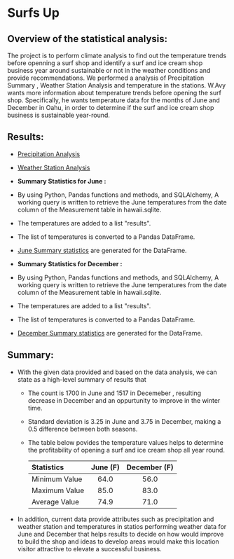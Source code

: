 # Surfs Up

## Overview of the statistical analysis:

The project is to perform climate analysis to find out the temperature trends before openning a surf shop and identify a surf and ice cream shop business year around sustainable or not in the weather conditions and provide recommendations. We performed a analysis of  Precipitation Summary , Weather Station Analysis and temperature in the stations. W.Avy  wants more information about temperature trends before opening the surf shop. Specifically, he wants temperature data for the months of June and December in Oahu, in order to determine if the surf and ice cream shop business is sustainable year-round. 

## Results:
* [Precipitation Analysis](https://github.com/raajasrini/surfs_up/blob/main/Resources/1_Precipitation.png)

* [Weather Station Analysis](https://github.com/raajasrini/surfs_up/blob/main/Resources/2_Precipitation.png)

*  **Summary Statistics for June :** 
 * By using Python, Pandas functions and methods, and SQLAlchemy, A working query is written to retrieve the June temperatures from the date column of the Measurement table in hawaii.sqlite. 
 * The temperatures are added to a list "results".
 * The list of temperatures is converted to a Pandas DataFrame.
 * [June Summary statistics](https://github.com/raajasrini/surfs_up/blob/main/Resources/June.png) are generated for the DataFrame.
 
 * **Summary Statistics for December :**
 * By using Python, Pandas functions and methods, and SQLAlchemy, A working query is written to retrieve the June temperatures from the date column of the Measurement table in hawaii.sqlite. 
 * The temperatures are added to a list "results".
 * The list of temperatures is converted to a Pandas DataFrame.
 * [December Summary statistics](https://github.com/raajasrini/surfs_up/blob/main/Resources/December.png) are generated for the DataFrame.

## Summary:
* With the given data provided and based on the data analysis, we can state as a high-level summary of results that 
  * The count is 1700 in June and 1517 in Decemeber , resulting decrease in December and an oppurtunity to improve in the winter time.
 
  * Standard deviation is 3.25 in June and 3.75 in December, making a 0.5 difference between both seasons.
 
  * The table below povides the temperature values helps to determine the profitability of opening a surf and ice cream shop all year round.

    Statistics | June (F) | December (F)
    | :--- | :---: | :---:
    Minimum Value  | 64.0 | 56.0
    Maximum Value  | 85.0 | 83.0
    Average Value  | 74.9 | 71.0

* In addition, current data provide attributes such as precipitation and weather station and temperatures in statios performing weather data for June and December that helps results to decide on how would improve to build the shop and ideas to develop areas would make this location visitor attractive to elevate a successful business.
